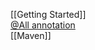 [[Getting Started]]<br/>
[@All annotation](https://github.com/ArcBees/Jukito/wiki/@All)<br/>
[[Maven]]